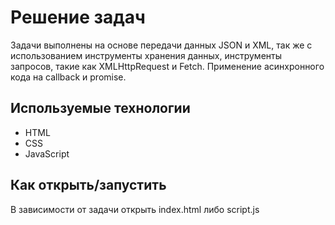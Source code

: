# Решение задач

Задачи выполнены на основе передачи данных JSON и ХМL,
так же с использованием инструменты хранения данных, инструменты запросов, такие как XMLHttpRequest и Fetch.
Применение асинхронного кода на callback и promise.

## Используемые технологии

-   HTML
-   CSS
-   JavaScript

## Как открыть/запустить

В зависимости от задачи открыть index.html либо script.js